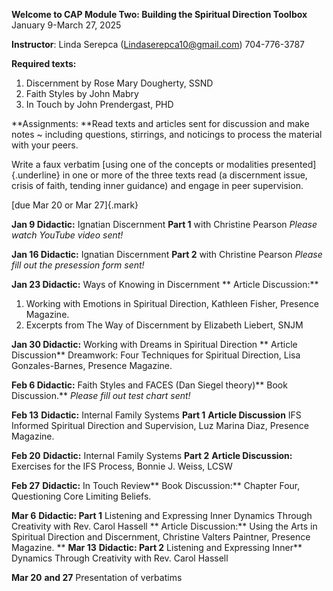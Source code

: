 **Welcome to CAP Module Two:
Building the Spiritual Direction Toolbox**
January 9-March 27, 2025

**Instructor**: Linda Serepca (<Lindaserepca10@gmail.com>) 704-776-3787

**Required texts:**

1. Discernment by Rose Mary Dougherty, SSND
2. Faith Styles by John Mabry
3. In Touch by John Prendergast, PHD

**Assignments:
**Read texts and articles sent for discussion and make notes ~ including questions, stirrings, and noticings to process the material with your peers.

Write a faux verbatim [using one of the concepts or modalities presented]{.underline} in one or more of the three texts read (a discernment issue, crisis of faith, tending inner guidance) and engage in peer supervision. 

[due Mar 20 or Mar 27]{.mark}

**Jan 9 Didactic:** Ignatian Discernment 
**Part 1** with Christine Pearson
*Please watch YouTube video sent!*

**Jan 16 Didactic:** Ignatian Discernment 
**Part 2** with Christine Pearson
*Please fill out the presession form sent!*

**Jan 23 Didactic:** Ways of Knowing in Discernment
** Article Discussion:** 
1. Working with Emotions in Spiritual Direction, Kathleen Fisher, Presence Magazine. 
2. Excerpts from The Way of Discernment by Elizabeth Liebert, SNJM

**Jan 30 Didactic:** 
Working with Dreams in Spiritual Direction
** Article Discussion** 
Dreamwork: Four Techniques for Spiritual Direction, Lisa Gonzales-Barnes, Presence Magazine.

**Feb 6 Didactic:** Faith Styles and FACES (Dan Siegel theory)**
Book Discussion.** 
*Please fill out test chart sent!*

**Feb 13** **Didactic:** Internal Family Systems **Part 1**
**Article Discussion** IFS Informed Spiritual Direction and Supervision, Luz Marina Diaz, Presence Magazine.

**Feb 20** **Didactic:** Internal Family Systems **Part 2**
**Article Discussion:** Exercises for the IFS Process, Bonnie J. Weiss, LCSW

**Feb 27** **Didactic:** In Touch Review**
Book Discussion:** Chapter Four, Questioning Core Limiting Beliefs.

**Mar 6** **Didactic: Part 1** Listening and Expressing Inner Dynamics Through Creativity with Rev. Carol Hassell
** Article Discussion:** Using the Arts in Spiritual Direction and Discernment, Christine Valters Paintner, Presence Magazine.
**
**Mar 13** **Didactic: Part 2** Listening and Expressing Inner**
Dynamics Through Creativity with Rev. Carol Hassell

**Mar 20** **and 27** Presentation of verbatims
